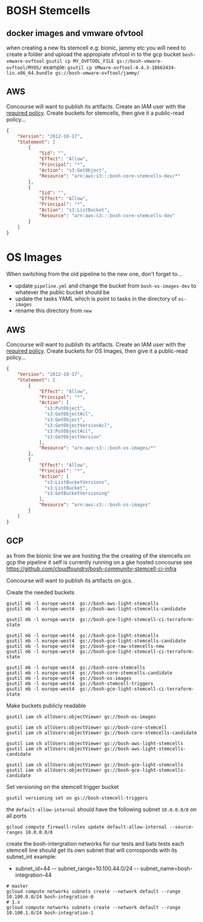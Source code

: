 # BOSH Stemcells

## docker images and vmware ofvtool
when creating a new lts stemcell e.g: bionic, jammy etc
you will need to create a folder and upload the appropiate ofvtool in to the gcp bucket `bosh-vmware-ovftool`
`gsutil cp MY_OVFTOOL_FILE gs://bosh-vmware-ovftool/MYOS/`
example:
`gsutil cp VMware-ovftool-4.4.3-18663434-lin.x86_64.bundle gs://bosh-vmware-ovftool/jammy/`

## AWS

Concourse will want to publish its artifacts. Create an IAM user with the [required policy](iam_policy.json). Create buckets for stemcells, then give it a public-read policy...

```json
{
    "Version": "2012-10-17",
    "Statement": [
        {
            "Sid": "",
            "Effect": "Allow",
            "Principal": "*",
            "Action": "s3:GetObject",
            "Resource": "arn:aws:s3:::bosh-core-stemcells-dev/*"
        },
        {
            "Sid": "",
            "Effect": "Allow",
            "Principal": "*",
            "Action": "s3:ListBucket",
            "Resource": "arn:aws:s3:::bosh-core-stemcells-dev"
        }
    ]
}
```

# OS Images

When switching from the old pipeline to the new one, don't forget to...

 * update `pipeline.yml` and change the bucket from `bosh-os-images-dev` to whatever the public bucket should be
 * update the tasks YAML which is point to tasks in the directory of `os-images`
 * rename this directory from `new`

## AWS

Concourse will want to publish its artifacts. Create an IAM user with the [required policy](iam_policy.json). Create buckets for OS Images, then give it a public-read policy...

```json
{
    "Version": "2012-10-17",
    "Statement": [
        {
            "Effect": "Allow",
            "Principal": "*",
            "Action": [
              "s3:PutObject",
              "s3:GetObjectAcl",
              "s3:GetObject",
              "s3:GetObjectVersionAcl",
              "s3:PutObjectAcl",
              "s3:GetObjectVersion"
            ],
            "Resource": "arn:aws:s3:::bosh-os-images/*"
        },
        {
            "Effect": "Allow",
            "Principal": "*",
            "Action": [
              "s3:ListBucketVersions",
              "s3:ListBucket",
              "s3:GetBucketVersioning"
            ],
            "Resource": "arn:aws:s3:::bosh-os-images"
        }
    ]
}
```

## GCP
as from the bionic line we are hosting the the creating of the stemcells on gcp
the pipeline it self is currently running on a gke hosted concourse see https://github.com/cloudfoundry/bosh-community-stemcell-ci-infra


Concourse will want to publish its artifacts on gcs.

Create the needed buckets
```
gsutil mb -l europe-west4  gs://bosh-aws-light-stemcells
gsutil mb -l europe-west4  gs://bosh-aws-light-stemcells-candidate

gsutil mb -l europe-west4  gs://bosh-gce-light-stemcell-ci-terraform-state

gsutil mb -l europe-west4  gs://bosh-gce-light-stemcells
gsutil mb -l europe-west4  gs://bosh-gce-light-stemcells-candidate
gsutil mb -l europe-west4  gs://bosh-gce-raw-stemcells-new
gsutil mb -l europe-west4  gs://bosh-gce-light-stemcell-ci-terraform-state

gsutil mb -l europe-west4  gs://bosh-core-stemcells
gsutil mb -l europe-west4  gs://bosh-core-stemcells-candidate
gsutil mb -l europe-west4  gs://bosh-os-images
gsutil mb -l europe-west4  gs://bosh-stemcell-triggers
gsutil mb -l europe-west4  gs://bosh-gce-light-stemcell-ci-terraform-state
```

Make buckets publicly readable
```
gsutil iam ch allUsers:objectViewer gs://bosh-os-images

gsutil iam ch allUsers:objectViewer gs://bosh-core-stemcell
gsutil iam ch allUsers:objectViewer gs://bosh-core-stemcells-candidate

gsutil iam ch allUsers:objectViewer gs://bosh-aws-light-stemcells
gsutil iam ch allUsers:objectViewer gs://bosh-aws-light-stemcells-candidate

gsutil iam ch allUsers:objectViewer gs://bosh-gce-light-stemcells
gsutil iam ch allUsers:objectViewer gs://bosh-gce-light-stemcells-candidate
```

Set versioning on the stemcell trigger bucket
```
gsutil versioning set on gs://bosh-stemcell-triggers
```

the `default-allow-internal` should have the following subnet `10.0.0.0/8` on all ports
```
gcloud compute firewall-rules update default-allow-internal --source-ranges 10.0.0.0/8
```

create the bosh-intergration networks for our tests and bats tests
each stemcell line should get its own subnet that will corrosponds with its subnet_int
example:
- subnet_id=44
-- subnet_range=10.100.44.0/24
-- subnet_name=bosh-integration-44

```
# master
gcloud compute networks subnets create --network default --range 10.100.0.0/24 bosh-integration-0
# 1.x
gcloud compute networks subnets create --network default --range 10.100.1.0/24 bosh-integration-1
```